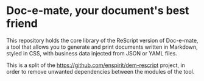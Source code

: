 # Doc-e-mate, your document's best friend

This repository holds the core library of the ReScript version of Doc-e-mate,
a tool that allows you to generate and print documents written in Markdown,
styled in CSS, with business data injected from JSON or YAML files.

This is a split of the https://github.com/enspirit/dem-rescript project,
in order to remove unwanted dependencies between the modules of the tool.
